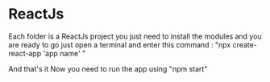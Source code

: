 # ReactJs

Each folder is a ReactJs project
you just need to install the modules and you are ready to go
just open a terminal and enter this command : 
 "npx create-react-app 'app name' "
 
And that's it
Now you need to run the app using "npm start"
